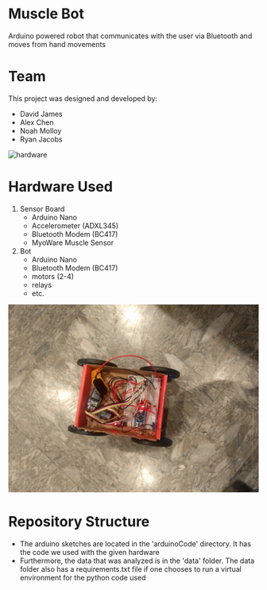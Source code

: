 # Muscle Bot
Arduino powered robot that communicates with the user via Bluetooth and moves from hand movements

# Team
This project was designed and developed by:
- David James
- Alex Chen
- Noah Molloy
- Ryan Jacobs

![hardware](https://github.com/dj-2805/muscleBot/blob/master/sensorBoard.jpg)

# Hardware Used
1. Sensor Board
    - Arduino Nano
    - Accelerometer (ADXL345)
    - Bluetooth Modem (BC417)
    - MyoWare Muscle Sensor
2. Bot
    - Arduino Nano
    - Bluetooth Modem (BC417)
    - motors (2-4)
    - relays
    - etc.



![muscleBot](https://github.com/dj-2805/muscleBot/blob/master/muscleBot.jpg)



# Repository Structure
- The arduino sketches are located in the 'arduinoCode' directory. It has the code we used with the given hardware
- Furthermore, the data that was analyzed is in the 'data' folder. The data folder also has a requirements.txt file if one chooses to run a virtual environment for the python code used
